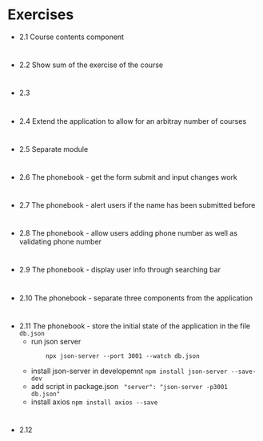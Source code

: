 # Exercises 

- 2.1 Course contents component
#
- 2.2 Show sum of the exercise of the course
#
- 2.3 
#
- 2.4 Extend the application to allow for an arbitray number of courses
#
- 2.5 Separate module
#
- 2.6 The phonebook - get the form submit and input changes work
#
- 2.7 The phonebook - alert users if the name has been submitted before
#
- 2.8 The phonebook - allow users adding phone number as well as validating phone number
#
- 2.9 The phonebook - display user info through searching bar
# 
- 2.10 The phonebook - separate three components from the application
#
- 2.11 The phonebook - store the initial state of the application in the file `db.json`
  - run json server
	```
		npx json-server --port 3001 --watch db.json
	```
  - install json-server in developemnt 
	`npm install json-server --save-dev`
  - add script in package.json
	` "server": "json-server -p3001 db.json"`
  - install axios 
	`npm install axios --save`
#
- 2.12 